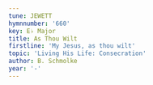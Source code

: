 ```yaml
---
tune: JEWETT
hymnnumber: '660'
key: E♭ Major
title: As Thou Wilt
firstline: 'My Jesus, as thou wilt'
topic: 'Living His Life: Consecration'
author: B. Schmolke
year: '-'
---
```

